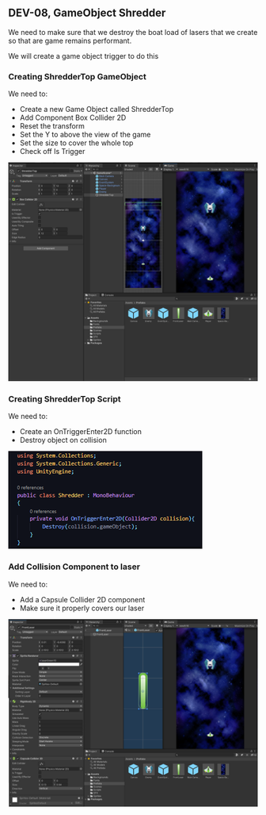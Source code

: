 ## DEV-08, GameObject Shredder

We need to make sure that we destroy the boat load of lasers that we create so that are game remains performant.

We will create a game object trigger to do this

### Creating ShredderTop GameObject

We need to: 
+ Create a new Game Object called ShredderTop
+ Add Component Box Collider 2D
+ Reset the transform
+ Set the Y to above the view of the game
+ Set the size to cover the whole top
+ Check off Is Trigger

![](../images/DEV-08-A.png)


### Creating ShredderTop Script
We need to:
+ Create an OnTriggerEnter2D function
+ Destroy object on collision

![](../images/DEV-08-B.png)


### Add Collision Component to laser
We need to:
+ Add a Capsule Collider 2D component
+ Make sure it properly covers our laser

![](../images/DEV-08-C.png)
